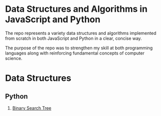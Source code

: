 # Data Structures and Algorithms in JavaScript and Python
The repo represents a variety data structures and algorithms implemented from scratch in both JavaScript and Python in a clear, concise way. 

The purpose of the repo was to strengthen my skill at both programming languages along with reinforcing fundamental concepts of computer science. 


# Data Structures 
## Python
1. [Binary Search Tree](https://github.com/13jk59/)
